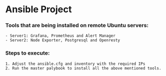 # Ansible Project  
  
### Tools that are being installed on remote Ubuntu servers:  
    - Server1: Grafana, Prometheus and Alert Manager  
    - Server2: Node Exporter, Postgresql and Openresty  
  
### Steps to execute:  
    1. Adjust the ansible.cfg and inventory with the required IPs  
    2. Run the master palybook to install all the above mentioned tools.  
